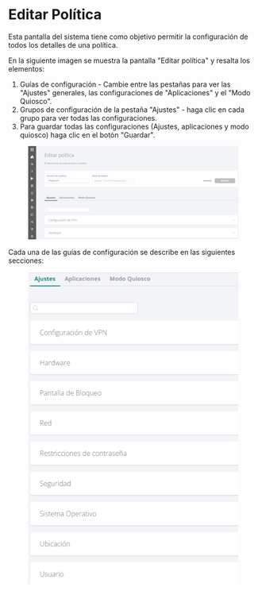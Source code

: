 # Editar Política

Esta pantalla del sistema tiene como objetivo permitir la configuración de todos los detalles de una política.

En la siguiente imagen se muestra la pantalla "Editar política" y resalta los elementos:

1. Guías de configuración - Cambie entre las pestañas para ver las "Ajustes" generales, las configuraciones de "Aplicaciones" y el "Modo Quiosco".
2. Grupos de configuración de la pestaña "Ajustes" - haga clic en cada grupo para ver todas las configuraciones.
3. Para guardar todas las configuraciones (Ajustes, aplicaciones y modo quiosco) haga clic en el botón "Guardar".

<figure><img src="../../.gitbook/assets/image (5) (1).png" alt=""><figcaption></figcaption></figure>

Cada una de las guías de configuración se describe en las siguientes secciones:

<figure><img src="../../.gitbook/assets/image (22).png" alt=""><figcaption></figcaption></figure>
